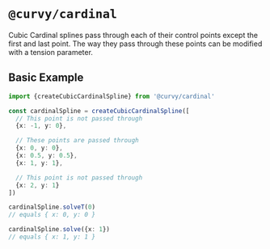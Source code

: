 # `@curvy/cardinal`

Cubic Cardinal splines pass through each of their control points except the first and last point. The way they pass
through these points can be modified with a tension parameter.

## Basic Example

```typescript
import {createCubicCardinalSpline} from '@curvy/cardinal'

const cardinalSpline = createCubicCardinalSpline([
  // This point is not passed through
  {x: -1, y: 0},

  // These points are passed through
  {x: 0, y: 0},
  {x: 0.5, y: 0.5},
  {x: 1, y: 1},

  // This point is not passed through
  {x: 2, y: 1}
])

cardinalSpline.solveT(0)
// equals { x: 0, y: 0 }

cardinalSpline.solve({x: 1})
// equals { x: 1, y: 1 }
```